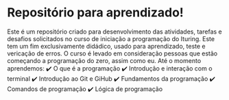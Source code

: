# Repositório para aprendizado!

Este é um repositório criado para desenvolvimento das atividades, tarefas e desafios solicitados no curso de iniciação a programação do Ituring.
Este tem um fim exclusivamente didádico, usado para aprendizado, teste e vericação de erros.
O curso é levado em consideração pessoas que estão começando a programação do zero, assim como eu.
Até o momento aprendemos:
:heavy_check_mark: O que é a programação
:heavy_check_mark: Introdução e interação com o terminal
:heavy_check_mark: Introdução ao  Git e GiHub
:heavy_check_mark: Fundamentos da programação
:heavy_check_mark: Comandos de programação
:heavy_check_mark: Lógica de programação
